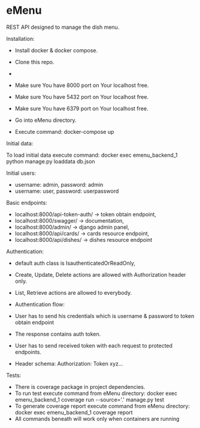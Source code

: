 # eMenu

REST API designed to manage the dish menu.

Installation:

- Install docker & docker compose.
- Clone this repo.
-
- Make sure You have 8000 port on Your localhost free.
- Make sure You have 5432 port on Your localhost free.
- Make sure You have 6379 port on Your localhost free.

- Go into eMenu directory.
- Execute command: docker-compose up

Initial data:

To load initial data execute command:  docker exec emenu_backend_1 python manage.py loaddata db.json

Initial users:

- username: admin, password: admin
- username: user, password: userpassword

Basic endpoints:
- localhost:8000/api-token-auth/ -> token obtain endpoint,
- localhost:8000/swagger/ -> documentation,
- localhost:8000/admin/ -> django admin panel,
- localhost:8000/api/cards/ -> cards resource endpoint,
- localhost:8000/api/dishes/ -> dishes resource endpoint

Authentication:
- default auth class is IsauthenticatedOrReadOnly,
- Create, Update, Delete actions are allowed with Authorization header only.
- List, Retrieve actions are allowed to everybody.

- Authentication flow:
- User has to send his credentials which is username & password to token obtain endpoint
- The response contains auth token.
- User has to send received token with each request to protected endpoints.
- Header schema: Authorization: Token xyz...

Tests:
- There is coverage package in project dependencies.
- To run test execute command from eMenu directory: docker exec emenu_backend_1 coverage run --source='.' manage.py test
- To generate coverage report execute command from eMenu directory: docker exec emenu_backend_1 coverage report
- All commands beneath will work only when containers are running



